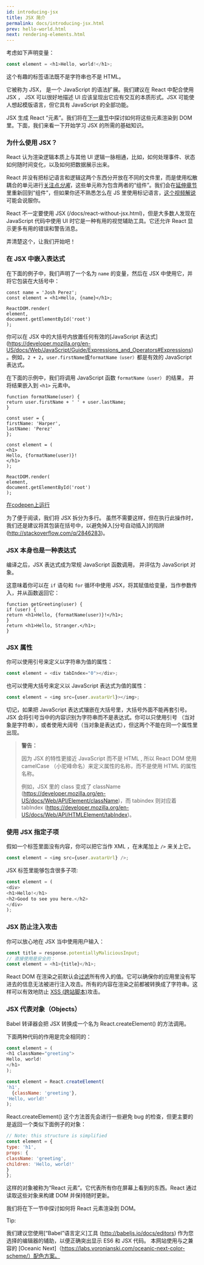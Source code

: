 ```yaml
---
id: introducing-jsx
title: JSX 简介
permalink: docs/introducing-jsx.html
prev: hello-world.html
next: rendering-elements.html
---
```


考虑如下声明变量：

```js
const element = <h1>Hello, world!</h1>;
```

这个有趣的标签语法既不是字符串也不是 HTML。

它被称为 JSX， 是一个 JavaScript 的语法扩展。我们建议在 React 中配合使用 JSX ， JSX 可以很好地描述 UI 应该呈现出它应有交互的本质形式。JSX 可能使人想起模版语言，但它具有 JavaScript 的全部功能。

JSX 生成 React “元素”。我们将在[下一章节](/docs/rendering-elements.html)中探讨如何将这些元素渲染到 DOM 里。下面，我们来看一下开始学习 JSX 的所需的基础知识。

### 为什么使用 JSX？

React 认为渲染逻辑本质上与其他 UI 逻辑一脉相通，比如，如何处理事件、状态如何随时间变化，以及如何把数据展示出来。

React 并没有把标记语言和逻辑这两个东西分开放在不同的文件里，而是使用松散耦合的单元进行[关注点*分离*](https://en.wikipedia.org/wiki/Separation_of_concerns)，这些单元称为包含两者的“组件”。我们会在[延伸章节](/docs/components-and-props.html)里重新回到“组件”，但如果你还不熟悉怎么在 JS 里使用标记语言，[这个视频解说](https://www.youtube.com/watch?v=x7cQ3mrcKaY)可能会说服你。

React 不一定要使用 JSX (/docs/react-without-jsx.html)，但是大多数人发现在JavaScript 代码中使用 UI 时它是一种有用的视觉辅助工具。它还允许 React 显示更多有用的错误和警告消息。

弄清楚这个，让我们开始吧！

### 在 JSX 中嵌入表达式

在下面的例子中，我们声明了一个名为 `name` 的变量，然后在 JSX 中使用它，并将它包装在大括号中：

```js{1,2}
const name = 'Josh Perez';
const element = <h1>Hello, {name}</h1>;

ReactDOM.render(
element,
document.getElementById('root')
);
```

你可以在 JSX 中的大括号内放置任何有效的[JavaScript 表达式] (https://developer.mozilla.org/en-US/docs/Web/JavaScript/Guide/Expressions_and_Operators#Expressions)。例如，`2 + 2`，`user.firstName`或`formatName（user）`都是有效的 JavaScript 表达式。

在下面的示例中，我们将调用 JavaScript 函数 `formatName（user）` 的结果， 并将结果嵌入到 `<h1>` 元素中。

```js{12}
function formatName(user) {
return user.firstName + ' ' + user.lastName;
}

const user = {
firstName: 'Harper',
lastName: 'Perez'
};

const element = (
<h1>
Hello, {formatName(user)}!
</h1>
);

ReactDOM.render(
element,
document.getElementById('root')
);
```

[在codepen上运行](codepen://introducing-jsx)

为了便于阅读，我们将 JSX 拆分为多行。 虽然不需要这样，但在执行此操作时，我们还是建议将其包装在括号中，以避免掉入[分号自动插入]的陷阱 (http://stackoverflow.com/q/2846283)。

### JSX 本身也是一种表达式

编译之后，JSX 表达式成为常规 JavaScript 函数调用， 并评估为 JavaScript 对象。

这意味着你可以在 `if` 语句和 `for` 循环中使用 JSX，将其赋值给变量，当作参数传入，并从函数返回它：

```js{3,5}
function getGreeting(user) {
if (user) {
return <h1>Hello, {formatName(user)}!</h1>;
}
return <h1>Hello, Stranger.</h1>;
}
```

### JSX 属性

你可以使用引号来定义以字符串为值的属性：

```js
const element = <div tabIndex="0"></div>;
```

也可以使用大括号来定义以 JavaScript 表达式为值的属性：

```js
const element = <img src={user.avatarUrl}></img>;
```

切记，如果把 JavaScript 表达式镶嵌在大括号里，大括号外面不能再套引号。JSX 会将引号当中的内容识别为字符串而不是表达式。你可以只使用引号 （当对象是字符串），或者使用大阔号（当对象是表达式），但这两个不能在同一个属性里出现。

>**警告：**
>
>因为 JSX 的特性更接近 JavaScript 而不是 HTML , 所以 React DOM 使用 camelCase （小驼峰命名）来定义属性的名称，而不是使用 HTML 的属性名称。
>
>例如，JSX 里的 class 变成了 className (https://developer.mozilla.org/en-US/docs/Web/API/Element/className)，而 tabindex 则对应着 tabIndex (https://developer.mozilla.org/en-US/docs/Web/API/HTMLElement/tabIndex)。

### 使用 JSX 指定子项

假如一个标签里面没有内容，你可以把它当作 XML ，在末尾加上 `/>` 来关上它。

```js
const element = <img src={user.avatarUrl} />;
```

JSX 标签里能够包含很多子项:

```js
const element = (
<div>
<h1>Hello!</h1>
<h2>Good to see you here.</h2>
</div>
);
```

### JSX 防止注入攻击

你可以放心地在 JSX 当中使用用户输入：

```js
const title = response.potentiallyMaliciousInput;
// 直接使用是安全的：
const element = <h1>{title}</h1>;
```

React DOM 在渲染之前默认会[过滤](http://stackoverflow.com/questions/7381974/which-characters-need-to-be-escaped-on-html)所有传入的值。它可以确保你的应用里没有写进去的信息无法被进行注入攻击。所有的内容在渲染之前都被转换成了字符串。这样可以有效地防止 [XSS (跨站脚本)](https://en.wikipedia.org/wiki/Cross-site_scripting)攻击。

### JSX 代表对象（Objects）

Babel 转译器会把 JSX 转换成一个名为 React.createElement() 的方法调用。

下面两种代码的作用是完全相同的：


```js
const element = (
<h1 className="greeting">
Hello, world!
</h1>
);
```

```js
const element = React.createElement(
'h1',
  {className: 'greeting'},
'Hello, world!'
);
```

React.createElement() 这个方法首先会进行一些避免 bug 的检查，但更主要的是返回一个类似下面例子的对象：

```js
// Note: this structure is simplified
const element = {
type: 'h1',
props: {
className: 'greeting',
children: 'Hello, world!'
}
};
```

这样的对象被称为“React 元素”。它代表所有你在屏幕上看到的东西。React 通过读取这些对象来构建 DOM 并保持随时更新。

我们将在下一节中探讨如何将 React 元素渲染到 DOM。

Tip:

我们建议您使用[“Babel”语言定义]工具 (http://babeljs.io/docs/editors) 作为您选择的编辑器的辅助，以便正确突出显示 ES6 和 JSX 代码。 本网站使用与之兼容的 [Oceanic Next]（https://labs.voronianski.com/oceanic-next-color-scheme/）配色方案。


